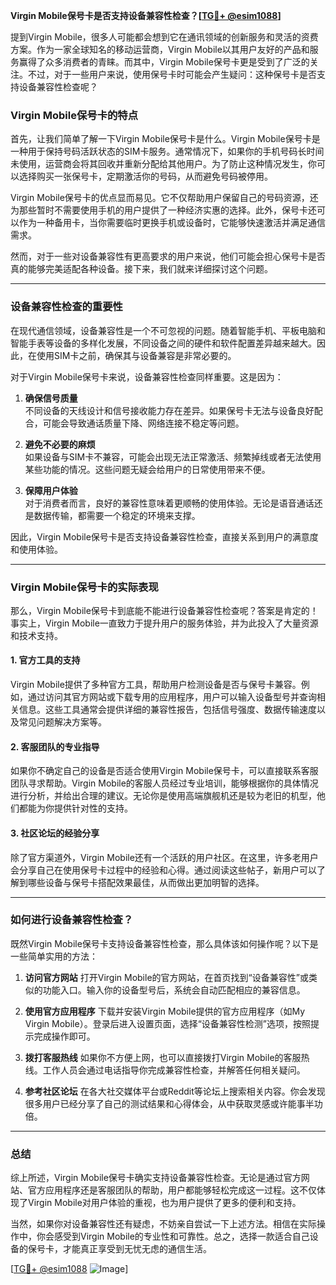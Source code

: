 **Virgin Mobile保号卡是否支持设备兼容性检查？[[TG💪+ @esim1088](https://t.me/s/esim1088)]**

提到Virgin Mobile，很多人可能都会想到它在通讯领域的创新服务和灵活的资费方案。作为一家全球知名的移动运营商，Virgin Mobile以其用户友好的产品和服务赢得了众多消费者的青睐。而其中，Virgin Mobile保号卡更是受到了广泛的关注。不过，对于一些用户来说，使用保号卡时可能会产生疑问：这种保号卡是否支持设备兼容性检查呢？

### Virgin Mobile保号卡的特点

首先，让我们简单了解一下Virgin Mobile保号卡是什么。Virgin Mobile保号卡是一种用于保持号码活跃状态的SIM卡服务。通常情况下，如果你的手机号码长时间未使用，运营商会将其回收并重新分配给其他用户。为了防止这种情况发生，你可以选择购买一张保号卡，定期激活你的号码，从而避免号码被停用。

Virgin Mobile保号卡的优点显而易见。它不仅帮助用户保留自己的号码资源，还为那些暂时不需要使用手机的用户提供了一种经济实惠的选择。此外，保号卡还可以作为一种备用卡，当你需要临时更换手机或设备时，它能够快速激活并满足通信需求。

然而，对于一些对设备兼容性有更高要求的用户来说，他们可能会担心保号卡是否真的能够完美适配各种设备。接下来，我们就来详细探讨这个问题。

---

### 设备兼容性检查的重要性

在现代通信领域，设备兼容性是一个不可忽视的问题。随着智能手机、平板电脑和智能手表等设备的多样化发展，不同设备之间的硬件和软件配置差异越来越大。因此，在使用SIM卡之前，确保其与设备兼容是非常必要的。

对于Virgin Mobile保号卡来说，设备兼容性检查同样重要。这是因为：

1. **确保信号质量**  
   不同设备的天线设计和信号接收能力存在差异。如果保号卡无法与设备良好配合，可能会导致通话质量下降、网络连接不稳定等问题。

2. **避免不必要的麻烦**  
   如果设备与SIM卡不兼容，可能会出现无法正常激活、频繁掉线或者无法使用某些功能的情况。这些问题无疑会给用户的日常使用带来不便。

3. **保障用户体验**  
   对于消费者而言，良好的兼容性意味着更顺畅的使用体验。无论是语音通话还是数据传输，都需要一个稳定的环境来支撑。

因此，Virgin Mobile保号卡是否支持设备兼容性检查，直接关系到用户的满意度和使用体验。

---

### Virgin Mobile保号卡的实际表现

那么，Virgin Mobile保号卡到底能不能进行设备兼容性检查呢？答案是肯定的！事实上，Virgin Mobile一直致力于提升用户的服务体验，并为此投入了大量资源和技术支持。

#### 1. 官方工具的支持
Virgin Mobile提供了多种官方工具，帮助用户检测设备是否与保号卡兼容。例如，通过访问其官方网站或下载专用的应用程序，用户可以输入设备型号并查询相关信息。这些工具通常会提供详细的兼容性报告，包括信号强度、数据传输速度以及常见问题解决方案等。

#### 2. 客服团队的专业指导
如果你不确定自己的设备是否适合使用Virgin Mobile保号卡，可以直接联系客服团队寻求帮助。Virgin Mobile的客服人员经过专业培训，能够根据你的具体情况进行分析，并给出合理的建议。无论你是使用高端旗舰机还是较为老旧的机型，他们都能为你提供针对性的支持。

#### 3. 社区论坛的经验分享
除了官方渠道外，Virgin Mobile还有一个活跃的用户社区。在这里，许多老用户会分享自己在使用保号卡过程中的经验和心得。通过阅读这些帖子，新用户可以了解到哪些设备与保号卡搭配效果最佳，从而做出更加明智的选择。

---

### 如何进行设备兼容性检查？

既然Virgin Mobile保号卡支持设备兼容性检查，那么具体该如何操作呢？以下是一些简单实用的方法：

1. **访问官方网站**
   打开Virgin Mobile的官方网站，在首页找到“设备兼容性”或类似的功能入口。输入你的设备型号后，系统会自动匹配相应的兼容信息。

2. **使用官方应用程序**
   下载并安装Virgin Mobile提供的官方应用程序（如My Virgin Mobile）。登录后进入设置页面，选择“设备兼容性检测”选项，按照提示完成操作即可。

3. **拨打客服热线**
   如果你不方便上网，也可以直接拨打Virgin Mobile的客服热线。工作人员会通过电话指导你完成兼容性检查，并解答任何相关疑问。

4. **参考社区论坛**
   在各大社交媒体平台或Reddit等论坛上搜索相关内容。你会发现很多用户已经分享了自己的测试结果和心得体会，从中获取灵感或许能事半功倍。

---

### 总结

综上所述，Virgin Mobile保号卡确实支持设备兼容性检查。无论是通过官方网站、官方应用程序还是客服团队的帮助，用户都能够轻松完成这一过程。这不仅体现了Virgin Mobile对用户体验的重视，也为用户提供了更多的便利和支持。

当然，如果你对设备兼容性还有疑虑，不妨亲自尝试一下上述方法。相信在实际操作中，你会感受到Virgin Mobile的专业性和可靠性。总之，选择一款适合自己设备的保号卡，才能真正享受到无忧无虑的通信生活。

[[TG💪+ @esim1088](https://t.me/s/esim1088) ![Image](https://i.postimg.cc/4NQfJmqS/Snipaste-2025-05-13-00-14-12.png)]